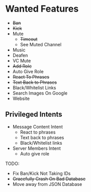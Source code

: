 # Wanted Features

- ~~Ban~~
- ~~Kick~~
- Mute
  - ~~Timeout~~
  - See Muted Channel
- Music
- Deafen
- VC Mute
- ~~Add Role~~
- Auto Give Role
- ~~React To Phrases~~
- ~~Text Back to Phrases~~
- Black/Whitelist Links
- Search Images On Google
- Website

## Privileged Intents

- Message Content Intent
  - React to phrases
  - Text back to phrases
  - Black/Whitelist links
- Server Members Intent
  - Auto give role

TODO:

- Fix Ban/Kick Not Taking IDs
- ~~Gracefully Crash On Bad Database~~
- Move away from JSON Database
